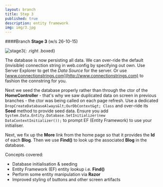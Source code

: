 ```yaml
---
layout: branch
title: Step 3
published: true
description: entity framework
img: img/3.jpg
---
```


####Branch **Stage 3** (w/s 26-10-15)

![stage3]({{site.baseurl}}/img/stage3.png){: .right .boxed}


The database is now persisting all data. We can over-ride the default (invisible) connection string in web.config by specifying out own. Use Server Explorer to get the *Data Source* for the server. Or use [www.connectionstrings.com](http://www.connectionstrings.com) to fashion the connstring for you.

Next we seed the database properly rather than through the ctor of the **HomeController** - that's why we saw duplicated data on screen in previous branches - the ctor was being called on each page refresh. Use a dedicated `DropCreateDatabaseAlways&lt;OurDbContext&gt; Class` and over-ride its **Seed** method to provide seed data. Ensure you add `System.Data.Entity.Database.SetInitializer(new  DataContextInitializer());` to prompt EF (Entity Framework) to use your initialiser.

Next, we fix up the **More** link from the home page so that it provides the **Id** of each **Blog**. Then we use **Find()** to look up the associated **Blog** in the database.

Concepts covered:

* Database initialisation & seeding
* Entity Framework (EF) entity lookup i.e. **Find()**
* Perform some entity manipulation via **Razor**
* Improved styling of buttons and other screen artifacts